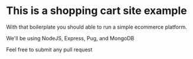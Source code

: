 # This is a shopping cart site example

With that boilerplate you should able to run a simple ecommerce platform.

We'll be using NodeJS, Express, Pug, and MongoDB

Feel free to submit any pull request